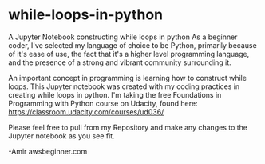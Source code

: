 # while-loops-in-python
A Jupyter Notebook constructing while loops in python
As a beginner coder, I've selected my language of choice to be Python, primarily because of it's ease of use, the fact that it's a higher level programming language, and the presence of a strong and vibrant community surrounding it.  

An important concept in programming is learning how to construct while loops.  This Jupyter notebook was created with my coding practices in creating while loops in python.  I'm taking the free Foundations in Programming with Python course on Udacity, found here:  https://classroom.udacity.com/courses/ud036/

Please feel free to pull from my Repository and make any changes to the Jupyter notebook as you see fit.  

-Amir
awsbeginner.com

